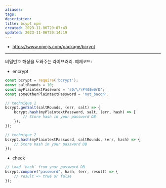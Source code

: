 ```yaml
---
aliases: 
tags: 
description:
title: bcypt npm
created: 2023-11-06T20:07:43
updated: 2023-11-06T20:14:19
---
```

- <https://www.npmjs.com/package/bcrypt>
___
비밀번호 해싱을 도와주는 라이브러리. 예제코드:

- encrypt

```js
const bcrypt = require('bcrypt');
const saltRounds = 10;
const myPlaintextPassword = 's0/\/\P4$$w0rD';
const someOtherPlaintextPassword = 'not_bacon';

// technique 1
bcrypt.genSalt(saltRounds, (err, salt) => {
	bcrypt.hash(myPlaintextPassword, salt, (err, hash) => {
		// Store hash in your password DB
	});
});

// technique 2
bcrypt.hash(myPlaintextPassword, saltRounds, (err, hash) => {
	// Store hash in your password DB
});
```

- check

```js
// Load `hash` from your password DB
bcrypt.compare("password", hash, (err, result) => {
	// result => true or false
});
```
